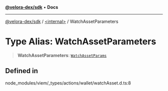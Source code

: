 [**@velora-dex/sdk**](../../README.md) • **Docs**

***

[@velora-dex/sdk](../../globals.md) / [\<internal\>](../README.md) / WatchAssetParameters

# Type Alias: WatchAssetParameters

> **WatchAssetParameters**: [`WatchAssetParams`](WatchAssetParams.md)

## Defined in

node\_modules/viem/\_types/actions/wallet/watchAsset.d.ts:8
